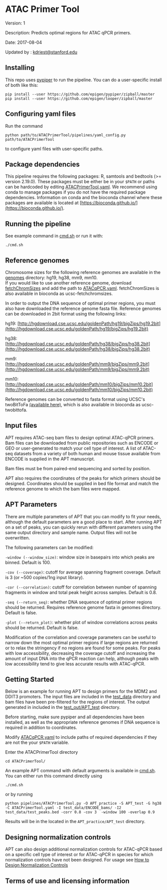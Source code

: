 # ATAC Primer Tool

Version: 1

Description: Predicts optimal regions for ATAC qPCR primers.

Date: 2017-08-04

Updated by : kdriest@stanford.edu

## Installing

This repo uses [pypiper](https://github.com/epigen/pypiper) to run the pipeline. You can do a user-specific install 
of both like this:

```
pip install --user https://github.com/epigen/pypiper/zipball/master
pip install --user https://github.com/epigen/looper/zipball/master
```
## Configuring yaml files

Run the command 
```
python path/to/ATACPrimerTool/pipelines/yaml_config.py path/to/ATACPrimerTool
```
 to configure yaml files with user-specific paths.
 
## Package dependencies

This pipeline requires the following packages: R, samtools and bedtools (>= version 2.19.0). These packages must be either 
be in your `$PATH` or paths can be hardcoded by editing [ATACPrimerTool.yaml](pipelines/ATACPrimerTool.yaml). We recommend
using conda to manage packages if you do not have the required package dependencies.  Information on conda and the bioconda
channel where these packages are available is located at [https://bioconda.github.io/](https://bioconda.github.io/).

## Running the pipeline

See example command in [cmd.sh](cmd.sh) or run it with:

```
./cmd.sh
```


## Reference genomes

Chromosome sizes for the following reference genomes are available in the [genomes](genomes/) directory: hg19, hg38, mm9, mm10.  
If you would like to use another reference genome, download [fetchChromSizes](https://www.google.com/url?sa=t&rct=j&q=&esrc=s&source=web&cd=1&ved=0ahUKEwjR1Oi9-sjVAhUQ7GMKHZ0CChsQFggoMAA&url=http%3A%2F%2Fhgdownload.cse.ucsc.edu%2Fadmin%2Fexe%2Flinux.x86_64%2FfetchChromSizes&usg=AFQjCNFl70SKF51EO0cC9FBsVAIZpLc0kg) and add the path to 
[ATACqPCR.yaml](pipelines/ATACqPCR.yaml).  fetchChromSizes is also available in bioconda as ucsc-fetchchromsizes.

In order to output the DNA sequence of optimal primer regions, you must also have 
downloaded the reference genome fasta file. Reference genomes can be downloaded in 2bit format using the following links:

hg19: [http://hgdownload.cse.ucsc.edu/goldenPath/hg19/bigZips/hg19.2bit](http://hgdownload.cse.ucsc.edu/goldenPath/hg19/bigZips/hg19.2bit)

hg38: [http://hgdownload.cse.ucsc.edu/goldenPath/hg38/bigZips/hg38.2bit](http://hgdownload.cse.ucsc.edu/goldenPath/hg38/bigZips/hg38.2bit)

mm9: [http://hgdownload.cse.ucsc.edu/goldenPath/mm9/bigZips/mm9.2bit](http://hgdownload.cse.ucsc.edu/goldenPath/mm9/bigZips/mm9.2bit)

mm10: [http://hgdownload.cse.ucsc.edu/goldenPath/mm10/bigZips/mm10.2bit](http://hgdownload.cse.ucsc.edu/goldenPath/mm10/bigZips/mm10.2bit)

Reference genomes can be converted to fasta format using UCSC's twoBitToFa [(available here)](http://hgdownload.cse.ucsc.edu/admin/exe/linux.x86_64/twoBitToFa), 
which is also available in bioconda as ucsc-twobittofa.

## Input files

APT requires ATAC-seq bam files to design optimal ATAC-qPCR primers.  Bam files can be downloaded from public repositories such as ENCODE or GEO or user-generated to match your cell type of interest.  A list of ATAC-seq datasets from a variety of both human and mouse tissue available from ENCODE is supplied in the APT manuscript.  

Bam files must be from paired-end sequencing and sorted by position.  

APT also requires the coordinates of the peaks for which primers should be designed.  Coordinates should be supplied in bed file format and match the reference genome to which the bam files were mapped.

## APT Parameters

There are multiple parameters of APT that you can modify to fit your needs, although the default parameters are a good place to start. After running APT on a set of peaks, you can quickly rerun with different parameters using the same output directory and sample name. Output files will not be overwritten.   

The following parameters can be modified:

`-window (--window_size)`: window size in basepairs into which peaks are binned. Default is 100.

`-cov (--coverage)`: cutoff for average spanning fragment coverage.  Default is 3 (or ~500 copies/1ng input library).

`-cor (--correlation)`: cutoff for correlation between number of spanning fragments in window and total peak height across samples.  Default is 0.8.

`-seq (--return_seq)`: whether DNA sequence of optimal primer regions should be returned. Requires reference genome fasta in genomes directory.  Default is false. 

`-plot (--return_plot)`: whether plot of window correlations across peaks should be returned. Default is false.

Modification of the correlation and coverage parameters can be useful to narrow down the most optimal primer regions if large regions are returned or to relax the stringency if no regions are found for some peaks. For peaks with low accessibility, decreasing the coverage cutoff and increasing the amount of input DNA into the qPCR reaction can help, although peaks with low accessibility tend to give less accurate results with ATAC-qPCR.

## Getting Started

Below is an example for running APT to design primers for the MDM2 and DDIT3 promoters.  The input files are included in the [test_data](test_data/) 
directory and bam files have been pre-filtered for the regions of interest. The output generated in included in the [test_out/APT_test](test_out/APT_test) directory.

Before starting, make sure pypiper and all dependencies have been installed, as well as the appropriate reference genomes if DNA sequence is required
in addition to coordinates.  

Modify [ATACqPCR.yaml](pipelines/ATACqPCR.yaml) to include paths of required dependencies if they are not the your `$PATH` variable.

Enter the ATACPrimerTool directory

```
cd ATACPrimerTool/
```

An example APT command with default arguments is available in [cmd.sh](cmd.sh).  You can either run this command directly using

```
./cmd.sh
```

or by running

```
python pipelines/ATACPrimerTool.py -O APT_practice -S APT_test -G hg38 -C ATACPrimerTool.yaml -I test_data/ENCODE_bams/ -I2 test_data/test_peaks.bed -corr 0.8 -cov 3  -window 100 -overlap 0.9 
```

Results will be in the located in the `APT_practice/APT_test` directory.

## Designing normalization controls

APT can also design additional normalization controls for ATAC-qPCR based on a specific cell type of interest or for ATAC-qPCR in species
for which normalization controls have not been designed.  For usage see [How to Design Normalization Controls](How_to_design_normalization_controls.md)

## Terms of use and licensing information
